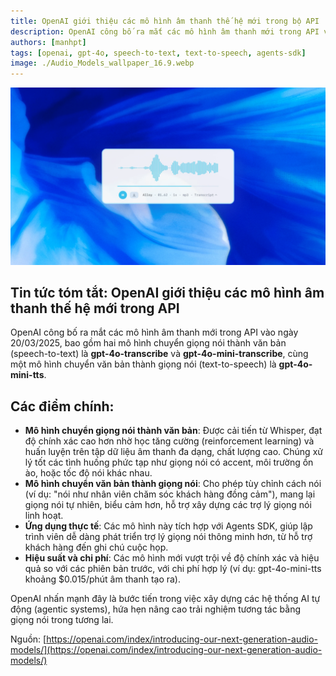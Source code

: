 ```yaml
---
title: OpenAI giới thiệu các mô hình âm thanh thế hệ mới trong bộ API
description: OpenAI công bố ra mắt các mô hình âm thanh mới trong API vào ngày 20/03/2025, bao gồm hai mô hình chuyển giọng nói thành văn bản (speech-to-text) là gpt-4o-transcribe
authors: [manhpt]
tags: [openai, gpt-4o, speech-to-text, text-to-speech, agents-sdk]
image: ./Audio_Models_wallpaper_16.9.webp
---
```


![OpenAI Audio Models](./Audio_Models_wallpaper_16.9.webp)

## Tin tức tóm tắt: OpenAI giới thiệu các mô hình âm thanh thế hệ mới trong API

OpenAI công bố ra mắt các mô hình âm thanh mới trong API vào ngày 20/03/2025, bao gồm hai mô hình chuyển giọng nói thành văn bản (speech-to-text) là **gpt-4o-transcribe** và **gpt-4o-mini-transcribe**, cùng một mô hình chuyển văn bản thành giọng nói (text-to-speech) là **gpt-4o-mini-tts**.

<!-- truncate -->

## Các điểm chính:

- **Mô hình chuyển giọng nói thành văn bản**: Được cải tiến từ Whisper, đạt độ chính xác cao hơn nhờ học tăng cường (reinforcement learning) và huấn luyện trên tập dữ liệu âm thanh đa dạng, chất lượng cao. Chúng xử lý tốt các tình huống phức tạp như giọng nói có accent, môi trường ồn ào, hoặc tốc độ nói khác nhau.
- **Mô hình chuyển văn bản thành giọng nói**: Cho phép tùy chỉnh cách nói (ví dụ: "nói như nhân viên chăm sóc khách hàng đồng cảm"), mang lại giọng nói tự nhiên, biểu cảm hơn, hỗ trợ xây dựng các trợ lý giọng nói linh hoạt.
- **Ứng dụng thực tế**: Các mô hình này tích hợp với Agents SDK, giúp lập trình viên dễ dàng phát triển trợ lý giọng nói thông minh hơn, từ hỗ trợ khách hàng đến ghi chú cuộc họp.
- **Hiệu suất và chi phí**: Các mô hình mới vượt trội về độ chính xác và hiệu quả so với các phiên bản trước, với chi phí hợp lý (ví dụ: gpt-4o-mini-tts khoảng $0.015/phút âm thanh tạo ra).

OpenAI nhấn mạnh đây là bước tiến trong việc xây dựng các hệ thống AI tự động (agentic systems), hứa hẹn nâng cao trải nghiệm tương tác bằng giọng nói trong tương lai.

<!-- truncate -->

Nguồn: [https://openai.com/index/introducing-our-next-generation-audio-models/](https://openai.com/index/introducing-our-next-generation-audio-models/)
